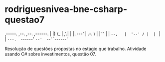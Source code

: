# rodriguesnivea-bne-csharp-questao7
                   
,-----.   ,--.  ,--. ,------. 
|  |) /_  |  ,'.|  | |  .---' 
|  .-.  \ |  |' '  | |  `--,  
|  '--' / |  | `   | |  `---. 
`------'  `--'  `--' `------' 
                              
Resolução de questões propostas no estágio que trabalho.
Atividade usando C# sobre investimentos, questão 07.
